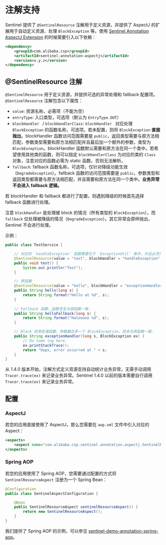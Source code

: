 # 注解支持

Sentinel 提供了 `@SentinelResource` 注解用于定义资源，并提供了 AspectJ 的扩展用于自动定义资源、处理 `BlockException` 等。使用 [Sentinel Annotation AspectJ Extension](https://github.com/alibaba/Sentinel/tree/master/sentinel-extension/sentinel-annotation-aspectj) 的时候需要引入以下依赖：

```xml
<dependency>
    <groupId>com.alibaba.csp</groupId>
    <artifactId>sentinel-annotation-aspectj</artifactId>
    <version>x.y.z</version>
</dependency>
```

## @SentinelResource 注解

 `@SentinelResource` 用于定义资源，并提供可选的异常处理和 fallback 配置项。 `@SentinelResource` 注解包含以下属性：

- `value`: 资源名称，必需项（不能为空）
- `entryType`: 入口类型，可选项（默认为 `EntryType.OUT`）
- `blockHandler ` / `blockHandlerClass`: `blockHandler ` 对应处理 `BlockException` 的函数名称，可选项。若未配置，则将 `BlockException` **直接抛出**。blockHandler 函数访问范围需要是 `public`，返回类型需要与原方法相匹配，参数类型需要和原方法相匹配并且最后加一个额外的参数，类型为 `BlockException`。blockHandler 函数默认需要和原方法在同一个类中。若希望使用其他类的函数，则可以指定 `blockHandlerClass` 为对应的类的 `Class` 对象，注意对应的函数必需为 static 函数，否则无法解析。
- `fallback`: fallback 函数名称，可选项，仅针对降级功能生效（`DegradeException`）。fallback 函数的访问范围需要是 `public`，参数类型和返回类型都需要与原方法相匹配，并且需要和原方法在同一个类中。**业务异常不会进入 fallback 逻辑。**

若 blockHandler 和 fallback 都进行了配置，则遇到降级的时候首先选择 fallback 函数进行处理。

注意 `blockHandler` 是处理被 block 的情况（所有类型的 `BlockException`），而 `fallback` 仅处理被降级的情况（`DegradeException`）。其它异常会原样抛出，Sentinel 不会进行处理。

示例：

```java
public class TestService {

    // 对应的 `handleException` 函数需要位于 `ExceptionUtil` 类中，并且必须为 static 函数.
    @SentinelResource(value = "test", blockHandler = "handleException", blockHandlerClass = {ExceptionUtil.class})
    public void test() {
        System.out.println("Test");
    }

    // 原函数
    @SentinelResource(value = "hello", blockHandler = "exceptionHandler", fallback = "helloFallback")
    public String hello(long s) {
        return String.format("Hello at %d", s);
    }
    
    // Fallback 函数，函数签名与原函数一致.
    public String helloFallback(long s) {
        return String.format("Halooooo %d", s);
    }

    // Block 异常处理函数，参数最后多一个 BlockException，其余与原函数一致.
    public String exceptionHandler(long s, BlockException ex) {
        // Do some log here.
        ex.printStackTrace();
        return "Oops, error occurred at " + s;
    }
}
```

从 1.4.0 版本开始，注解方式定义资源支持自动统计业务异常，无需手动调用 `Tracer.trace(ex)` 来记录业务异常。Sentinel 1.4.0 以前的版本需要自行调用 `Tracer.trace(ex)` 来记录业务异常。

## 配置

### AspectJ

若您的应用直接使用了 AspectJ，那么您需要在 `aop.xml` 文件中引入对应的 Aspect：

```xml
<aspects>
    <aspect name="com.alibaba.csp.sentinel.annotation.aspectj.SentinelResourceAspect"/>
</aspects>
```

### Spring AOP

若您的应用使用了 Spring AOP，您需要通过配置的方式将 `SentinelResourceAspect` 注册为一个 Spring Bean：

```java
@Configuration
public class SentinelAspectConfiguration {

    @Bean
    public SentinelResourceAspect sentinelResourceAspect() {
        return new SentinelResourceAspect();
    }
}
```

我们提供了 Spring AOP 的示例，可以参见 [sentinel-demo-annotation-spring-aop](https://github.com/alibaba/Sentinel/tree/master/sentinel-demo/sentinel-demo-annotation-spring-aop)。